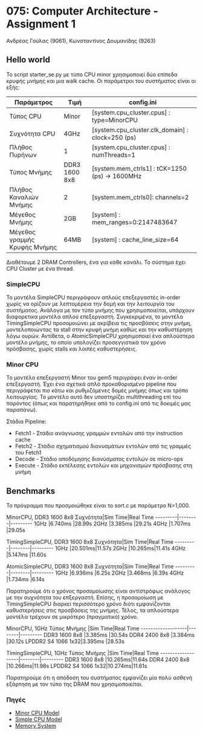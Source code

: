 # 075: Computer Architecture - Assignment 1

Ανδρέας Γούλας (9061), Κωνσταντίνος Δουμανίδης (9263)

## Hello world

Το script starter_se.py με τύπο CPU minor χρησιμοποιεί δύο επίπεδα κρυφής
μνήμης και μια walk cache. Οι παράμετροι του συστήματος είναι οι εξής:

Παράμετρος                   |Τιμή         |config.ini
-----------------------------|-------------|-----------------------------------------------
Τύπος CPU                    |Minor        |[system.cpu_cluster.cpus] : type=MinorCPU
Συχνότητα CPU                |4GHz         |[system.cpu_cluster.clk_domain] : clock=250 (ps)
Πλήθος Πυρήνων               |1            |[system.cpu_cluster.cpus] : numThreads=1
Τύπος Μνήμης                 |DDR3 1600 8x8|[system.mem_ctrls1] : tCK=1250 (ps) -> 1600MHz
Πλήθος Καναλιών Μνήμης       |2            |[system.mem_ctrls0]: channels=2
Μέγεθος Μνήμης               |2GB          |[system] : mem_ranges=0:2147483647
Μέγεθος γραμμής Κρυφής Μνήμης|64ΜΒ         |[system] : cache_line_size=64

Διαθέτουμε 2 DRAM Controllers, ένα για κάθε κανάλι.
Το σύστημα έχει CPU Cluster με ένα thread.

### SimpleCPU
Το μοντέλα SimpleCPU περιγράφουν απλούς επεξεργαστές in-order χωρίς να ορίζουν
με λεπτομέρεια την δομή και την λειτουργία του συστήματος. Ανάλογα με τον τύπο
μνήμης που χρησιμοποιείται, υπάρχουν διαφορετικα μοντέλα απλού επεξεργαστή.
Συγκεκριμένα, το μοντέλο TimingSimpleCPU προσομοιώνει με ακρίβεια τις προσβάσεις
στην μνήμη, μοντελοποιώντας τα stall στην κρυφή μνήμη καθώς και την καθυστέρηση
λόγω ουρών. Αντίθετα, ο AtomicSimpleCPU χρησιμοποιεί ένα απλούστερο μοντέλο
μνήμης, το οποίο υπολογίζει προσεγγιστικά τον χρόνο πρόσβασης, χωρίς stalls και
λοιπές καθυστερήσεις.

### Minor CPU
Το μοντέλο επεξεργαστή Minor του gem5 περιγράφει έναν in-order επεξεργαστή. Έχει
ένα σχετικά απλό προκαθορισμένο pipeline που περιγράφεται πιο κάτω και
ρυθμιζόμενες δομές μνήμης όπως και τρόπο λειτουργίας. Το μοντέλο αυτό δεν
υποστηρίζει multithreading επί του παρόντος (όπως και παρατηρήθηκε από το
config.ini από τις δοκιμές μας παραπάνω).

Στάδια Pipeline:
* Fetch1 - Στάδιο ανάγνωσης γραμμών εντολών από την instruction cache
* Fetch2 - Στάδιο σχηματισμού διανυσμάτων εντολών από τις γραμμές του Fetch1
* Decode - Στάδιο αποδόμησης διανύσματος εντολών σε micro-ops
* Execute - Στάδιο εκτέλεσης εντολών και μηχανισμών πρόσβασης στη μνήμη

## Benchmarks

Το πρόγραμμα που προσμοιώθηκε είναι το sort.c με παράμετρο N=1,000.

MinorCPU, DDR3 1600 8x8
Συχνότητα|Sim Time|Real Time
---------|--------|---------
1GHz     |6.740ms |28.99s
2GHz     |3.385ms |29.21s
4GHz     |1.707ms |29.05s

TimingSimpleCPU, DDR3 1600 8x8
Συχνότητα|Sim Time|Real Time
---------|--------|---------
1GHz     |20.501ms|11.57s
2GHz     |10.265ms|11.41s
4GHz     |5.147ms |11.60s

AtomicSimpleCPU, DDR3 1600 8x8
Συχνότητα|Sim Time|Real Time
---------|--------|---------
1GHz     |6.936ms |6.25s
2GHz     |3.468ms |6.39s
4GHz     |1.734ms |6.14s

Παρατηρούμε ότι ο χρόνος προσομοίωσης είναι αντίστρόφως ανάλογος με την
συχνότητα του επξεργαστή. Επίσης, η προσομοίωση με TimingSimpleCPU διαρκεί
περισσότερο χρόνο διότι εμφανίζονται καθυστερήσεις στις προσβάσεις της μνήμης.
Τέλος, τα απλούστερα μοντέλα τρέχουν σε μικρότερο (πραγματικό) χρόνο.

MinorCPU, 1GHz
Τύπος Μνήμης       |Sim Time|Real Time
-------------------|--------|---------
DDR3 1600 8x8      |3.385ms |30.54s
DDR4 2400 8x8      |3.384ms |30.12s
LPDDR2 S4 1066 1x32|3.395ms |28.53s

TimingSimpleCPU, 1GHz
Τύπος Μνήμης       |Sim Time|Real Time
-------------------|--------|---------
DDR3 1600 8x8      |10.265ms|11.64s
DDR4 2400 8x8      |10.266ms|11.98s
LPDDR2 S4 1066 1x32|10.274ms|11.61s

Παρατηρούμε ότι η απόδοση του συστήματος εμφανίζει μία πολύ ασθενή εξάρτηση με
τον τύπο της DRAM που χρησιμοποιείται.

### Πηγές
* [Minor CPU Model](http://www.gem5.org/docs/html/minor.html)
* [Simple CPU Model](http://www.m5sim.org/SimpleCPU)
* [Memory System](http://www.m5sim.org/Memory_System)
